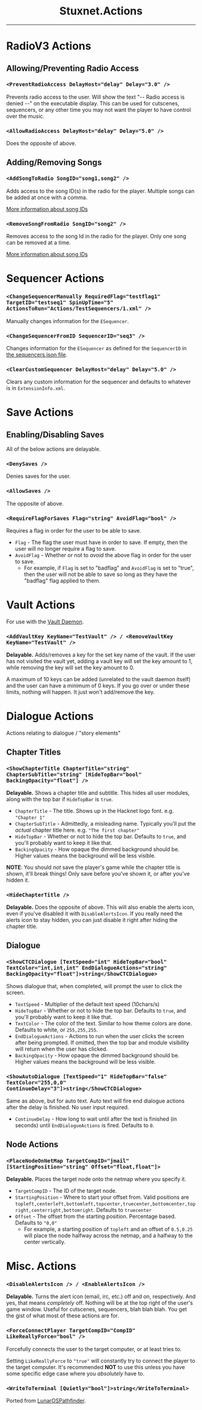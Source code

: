 <center>
<h1>Stuxnet.Actions</h1>
</center>

---

# RadioV3 Actions
## Allowing/Preventing Radio Access
### `<PreventRadioAccess DelayHost="delay" Delay="3.0" />`
Prevents radio access to the user. Will show the text "-- Radio access is denied --" on the executable display. This can be used for cutscenes, sequencers, or any other time you may not want the player to have control over the music.

### `<AllowRadioAccess DelayHost="delay" Delay="5.0" />`
Does the opposite of above.

## Adding/Removing Songs
### `<AddSongToRadio SongID="song1,song2" />`
Adds access to the song ID(s) in the radio for the player. Multiple songs can be added at once with a comma.

[More information about song IDs](./StuxnetFiles.md#radio-file)

### `<RemoveSongFromRadio SongID="song2" />`
Removes access to the song Id in the radio for the player. Only one song can be removed at a time.

[More information about song IDs](./StuxnetFiles.md#radio-file)

# Sequencer Actions
### `<ChangeSequencerManually RequiredFlag="testflag1" TargetID="testseq1" SpinUpTime="5" ActionsToRun="Actions/TestSequencers/1.xml" />`
Manually changes information for the `ESequencer`.

### `<ChangeSequencerFromID SequencerID="seq3" />`
Changes information for the `ESequencer` as defined for the `SequencerID` in [the sequencers.json file](./StuxnetFiles.md#sequencers-file).

### `<ClearCustomSequencer DelayHost="delay" Delay="5.0" />`
Clears any custom information for the sequencer and defaults to whatever is in `ExtensionInfo.xml`.

# Save Actions
## Enabling/Disabling Saves
All of the below actions are delayable.

### `<DenySaves />`
Denies saves for the user.

### `<AllowSaves />`
The opposite of above.

### `<RequireFlagForSaves Flag="string" AvoidFlag="bool" />`
Requires a flag in order for the user to be able to save.
* `Flag` - The flag the user must have in order to save. If empty, then the user will no longer require a flag to save.
* `AvoidFlag` - Whether or not to *avoid* the above flag in order for the user to save.
    * For example, if `Flag` is set to "badflag" and `AvoidFlag` is set to "true", then the user will not be able to save so long as they have the "badflag" flag applied to them.

# Vault Actions
For use with the [Vault Daemon](./Daemons.md#vault-daemon).

### `<AddVaultKey KeyName="TestVault" /> / <RemoveVaultKey KeyName="TestVault" />`
**Delayable.** Adds/removes a key for the set key name of the vault. If the user has not visited the vault yet, adding a vault key will set the key amount to 1, while removing the key will set the key amount to 0.

A maximum of 10 keys can be added (unrelated to the vault daemon itself) and the user can have a minimum of 0 keys. If you go over or under these limits, nothing will happen. It just won't add/remove the key.

# Dialogue Actions
Actions relating to dialogue / "story elements"

## Chapter Titles
### `<ShowChapterTitle ChapterTitle="string" ChapterSubTitle="string" [HideTopBar="bool" BackingOpacity="float"] />`
**Delayable.** Shows a chapter title and subtitle. This hides all user modules, along with the top bar if `HideTopBar` is `true`.
* `ChapterTitle` - The title. Shows up in the Hacknet logo font. e.g. `"Chapter 1"`
* `ChapterSubTitle` - Admittedly, a misleading name. Typically you'll put the *actual* chapter title here. e.g. `"The first chapter"`
* `HideTopBar` - Whether or not to hide the top bar. Defaults to `true`, and you'll probably want to keep it like that.
* `BackingOpacity` - How opaque the dimmed background should be. Higher values means the background will be less visible.

**NOTE**: You should *not* save the player's game while the chapter title is shown, it'll break things! Only save before you've shown it, or after you've hidden it.

### `<HideChapterTitle />`
**Delayable.** Does the opposite of above. This will also enable the alerts icon, even if you've disabled it with `DisableAlertsIcon`. If you really need the alerts icon to stay hidden, you can just disable it right after hiding the chapter title.

## Dialogue
### `<ShowCTCDialogue [TextSpeed="int" HideTopBar="bool" TextColor="int,int,int" EndDialogueActions="string" BackingOpacity="float"]>string</ShowCTCDialogue>`
Shows dialogue that, when completed, will prompt the user to click the screen.
* `TextSpeed` - Multiplier of the default text speed (10chars/s)
* `HideTopBar` - Whether or not to hide the top bar. Defaults to `true`, and you'll probably want to keep it like that.
* `TextColor` - The color of the text. Similar to how theme colors are done. Defaults to white, or `255,255,255`.
* `EndDialogueActions` - Actions to run when the user clicks the screen after being prompted. If omitted, then the top bar and module visibility will return when the user has clicked.
* `BackingOpacity` - How opaque the dimmed background should be. Higher values means the background will be less visible.

### `<ShowAutoDialogue [TextSpeed="1" HideTopBar="false" TextColor="255,0,0" ContinueDelay="3"]>string</ShowCTCDialogue>`
Same as above, but for auto text. Auto text will fire end dialogue actions after the delay is finished. No user input required.
* `ContinueDelay` - How long to wait until after the text is finished (in seconds) until `EndDialogueActions` is fired. Defaults to `0`.

## Node Actions
### `<PlaceNodeOnNetMap TargetCompID="jmail" [StartingPosition="string" Offset="float,float"]>`
**Delayable.** Places the target node onto the netmap where you specify it.

* `TargetCompID` - The ID of the target node.
* `StartingPosition` - Where to start your offset from. Valid positions are `topleft,centerleft,bottomleft,topcenter,truecenter,bottomcenter,topright,centerright,bottomright`. Defaults to `truecenter`
* `Offset` - The offset from the starting position. Percentage based. Defaults to `"0,0"`
    * For example, a starting position of `topleft` and an offset of `0.5,0.25` will place the node halfway across the netmap, and a halfway to the center vertically.

# Misc. Actions
### `<DisableAlertsIcon /> / <EnableAlertsIcon />`
**Delayable.** Turns the alert icon (email, irc, etc.) off and on, respectively. And yes, that means *completely* off. Nothing will be at the top right of the user's game window. Useful for cutscenes, sequencers, blah blah blah. You get the gist of what most of these actions are for.

### `<ForceConnectPlayer TargetCompID="CompID" LikeReallyForce="bool" />`
Forcefully connects the user to the target computer, or at least tries to.

Setting `LikeReallyForce` to `"true"` will constantly try to connect the player to the target computer. It's recommended **NOT** to use this unless you have some specific edge case where you *absolutely* have to.

### `<WriteToTerminal [Quietly="bool"]>string</WriteToTerminal>`
Ported from [LunarOSPathfinder](https://github.com/AutumnRivers/LunarOSPathfinder#writetoterminal-quietlyboolmessagewritetoterminal).